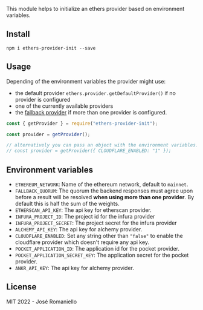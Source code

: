 This module helps to initialize an ethers provider based on environment variables.

## Install

```
npm i ethers-provider-init --save
```

## Usage

Depending of the environment variables the provider might use:

- the default provider `ethers.provider.getDefaultProvider()` if no provider is configured
- one of the currently available providers
- the [fallback provider](https://docs.ethers.io/v5/api/providers/other/#FallbackProvider) if more than one provider is configured.

```js
const { getProvider } = require("ethers-provider-init");

const provider = getProvider();

// alternatively you can pass an object with the environment variables:
// const provider = getProvider({ CLOUDFLARE_ENABLED: "1" });
```

## Environment variables

- `ETHEREUM_NETWORK`: Name of the ethereum network, default to `mainnet`.
- `FALLBACK_QUORUM`: The quorum the backend responses must agree upon before a result will be resolved **when using more than one provider**. By default this is half the sum of the weights.
- `ETHERSCAN_API_KEY`: The api key for etherscan provider.
- `INFURA_PROJECT_ID`: The project id for the infura provider
- `INFURA_PROJECT_SECRET`: The project secret for the infura provider
- `ALCHEMY_API_KEY`: The api key for alchemy provider.
- `CLOUDFLARE_ENABLED`: Set any string other than `"false"` to enable the cloudflare provider which doesn't require any api key.
- `POCKET_APPLICATION_ID`: The application id for the pocket provider.
- `POCKET_APPLICATION_SECRET_KEY`: The application secret for the pocket provider.
- `ANKR_API_KEY`: The api key for alchemy provider.

## License

MIT 2022 - José Romaniello
